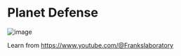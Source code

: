 # Planet Defense

![image](https://github.com/Lee-TB/planet-defense/assets/86998194/3f721a2a-7ff9-4843-a262-f4c93ed120c9)

Learn from https://www.youtube.com/@Frankslaboratory
